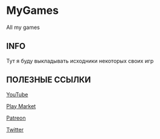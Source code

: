 # MyGames
 All my games

## INFO
 Тут я буду выкладывать исходники некоторых своих игр

## ПОЛЕЗНЫЕ ССЫЛКИ
 [YouTube](https://www.youtube.com/channel/UCuV627aDD-E0pLXCaBdhNXw?view_as=subscriber)
 
 [Play Market](https://play.google.com/store/apps/developer?id=Rabidus+Games)
 
 [Patreon](https://www.patreon.com/rabidusgames)
 
 [Twitter](https://twitter.com/RabidusGames)
 
